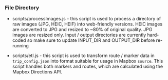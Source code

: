 

### File Directory

* scripts/processImages.js - this script is used to process a directory of raw images (JPG, HEIC, HEIF) into web-friendly versions. HEIC images are converted to JPG and resized to ~80% of original quality. JPG images are resized only. Input / output directories are currently hard-coded so make sure to update INPUT_DIR and OUTPUT_DIR before re-running

* scripts/etl.js - this script is used to transform route / marker data in `trip_config.json` into format suitable for usage in Mapbox `source`. This script handles both markers and routes, which are calculated using the Mapbox Directions API. 

